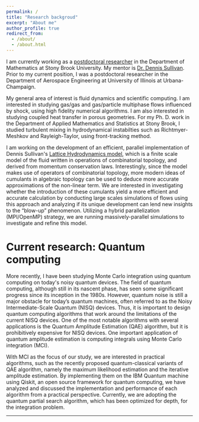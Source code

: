 ```yaml
---
permalink: /
title: "Research backgroud"
excerpt: "About me"
author_profile: true
redirect_from: 
  - /about/
  - /about.html
---
```


I am currently working as a [postdoctoral researcher](http://www.math.stonybrook.edu/cards/raopooja.html) in the Department of Mathematics at Stony Brook University. My mentor is [Dr. Dennis Sullivan](http://www.math.stonybrook.edu/~dennis/). Prior to my current position, I was a postdoctoral researcher in the Department of Aerospace Engineering at University of Illinois at Urbana-Champaign.

My general area of interest is fluid dynamics and scientific computing. I am interested in studying gas/gas and gas/particle multiphase flows influenced by shock, using high fidelity numerical algorithms. I am also interested in studying coupled heat transfer in porous geometries. For my Ph. D. work in the Department of Applied Mathematics and Statistics at Stony Brook, I studied turbulent mixing in hydrodynamical instabilties such as Richtmyer-Meshkov and Rayleigh-Taylor, using front-tracking method. 

I am working on the development of an efficient, parallel implementation of Dennis Sullivan's [Lattice Hydrodynamics model](https://arxiv.org/abs/1811.00086), which is a finite scale model of the fluid written in operations of combinatorial topology, and derived from momentum conservation laws. Interestingly, since the model makes use of operators of combinatorial topology, more modern ideas of cumulants in algebraic topology can be used to deduce more accurate approximations of the non-linear term. We are interested in investigating whether the introduction of these cumulants yield a more efficient and accurate calculation by conducting large scales simulations of flows using this approach and analyzing if its unique development can lend new insights to the “blow-up” phenomenon. Utilizing a hybrid parallelization (MPI/OpenMP) strategy, we are running massively-parallel simulations to investigate and refine this model.

# Current research: Quantum computing

More recently, I have been studying Monte Carlo integration using quantum computing on today's noisy quantum devices. The field of quantum computing, although still in its nascent phase, has seen some significant progress since its inception in the 1980s. However, quantum noise is still a major obstacle for today’s quantum machines, often referred to as the Noisy Intermediate-Scale Quantum (NISQ) devices. Thus, it is important to design quantum computing algorithms that work around the limitations of the current NISQ devices. One of the most notable algorithms with several applications is the Quantum Amplitude Estimation (QAE) algorithm, but it is prohibitively expensive for NISQ devices. One important application of quantum amplitude estimation is computing integrals using Monte Carlo integration (MCI). 

With MCI as the focus of our study, we are interested in practical algorithms, such as
the recently proposed quantum-classical variants of QAE algorithm, namely the maximum likelihood estimation and the iterative amplitude estimation. By implementing them on the IBM Quantum machine using Qiskit, an open source framework for quantum computing, we have analyzed and discussed the implementation and performance of each algorithm from a practical perspective. Currently, we are adopting the quantum partial search algorithm, which has been optimized for depth, for the integration problem.

---

